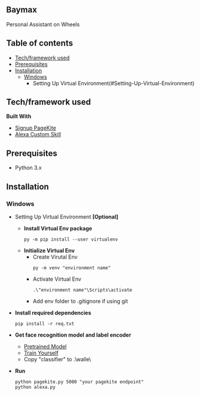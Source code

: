 ## Baymax
Personal Assistant on Wheels

## Table of contents
- [Tech/framework used](#Tech/framework-used)
- [Prerequisites](#Prerequisites)
- [Installation](#Installation)
   - [Windows](#Windows)
      - Setting Up Virtual Environment(#Setting-Up-Virtual-Environment)

## Tech/framework used
<b>Built With</b>
* [Signup PageKite](http://pagekite.net/)
* [Alexa Custom Skill](https://developer.amazon.com/en-US/alexa)

## Prerequisites
- Python 3.x

## Installation
### Windows
*  Setting Up Virtual Environment <b>[Optional]</b>
   *  <b>Install Virtual Env package </b>
       ```
       py -m pip install --user virtualenv
       ```
   *  <b>Initialize Virtual Env </b>   
      *  Create Virutal Env 
         ```
         py -m venv "environment name"
         ```
      *  Activate Virtual Env 
         ```
         .\"environment name"\Scripts\activate
         ```
      *  Add env folder to .gitignore if using git
* <b>Install required dependencies</b>
   ```
   pip install -r req.txt  
   ```
* <b>Get face recognition model and label encoder </b>
   - [Pretrained Model](https://github.com/pratikksahu/walle/tree/recognizer)
   - [Train Yourself](https://github.com/pratikksahu/walle/tree/train_model)
   - Copy "classifier" to .\walle\

* <b>Run</b>
   ```
   python pagekite.py 5000 "your pagekite endpoint"
   python alexa.py
   ```
   
   
